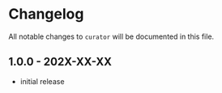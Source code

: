 # Changelog

All notable changes to `curator` will be documented in this file.

## 1.0.0 - 202X-XX-XX

- initial release
